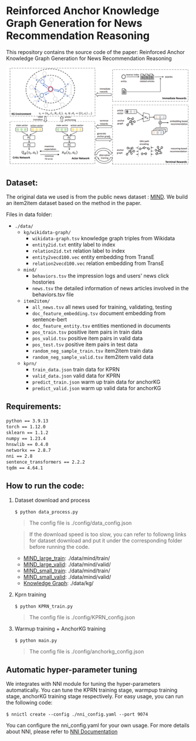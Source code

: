 # Reinforced Anchor Knowledge Graph Generation for News Recommendation Reasoning

This repository contains the source code of the paper: Reinforced Anchor Knowledge Graph Generation for News Recommendation Reasoning

![framework](./framework.png)

## Dataset:

The original data we used is from the public news dataset : [MIND](https://msnews.github.io). We build an item2item dataset based on the method in the paper.

Files in data folder:

-   `./data/`
    -   `kg/wikidata-graph/`
        - `wikidata-graph.tsv` knowledge graph triples from Wikidata
        - `entity2id.txt` entity label to index
        - `relation2id.txt` relation label to index
        - `entity2vecd100.vec` entity embedding from TransE
        - `relation2vecd100.vec` relation embedding from TransE
    -   `mind/`
        - `behaviors.tsv` the impression logs and users' news click hostories
        - `news.tsv` the detailed information of news articles involved in the behaviors.tsv file
    -   `item2item/`
        - `all_news.tsv` all news used for training, validating, testing
        - `doc_feature_embedding.tsv` document embedding from sentence-bert
        - `doc_feature_entity.tsv` entities mentioned in documents
        - `pos_train.tsv` positive item pairs in train data
        - `pos_valid.tsv` positive item pairs in valid data
        - `pos_test.tsv` positive item pairs in test data
        - `random_neg_sample_train.tsv` item2item train data
        - `random_neg_sample_valid.tsv` item2item valid data
    -  `kprn/`
        - `train_data.json` train data for KPRN
        - `valid_data.json` valid data for KPRN
        - `predict_train.json` warm up train data for anchorKG
        - `predict_valid.json` warm up valid data for anchorKG

## Requirements:
```
python == 3.9.13
torch == 1.12.0
sklearn == 1.1.2
numpy == 1.23.4
hnswlib == 0.4.0
networkx == 2.8.7
nni == 2.8
sentence_transformers == 2.2.2
tqdm == 4.64.1
```
## How to run the code:

1. Dataset download and process

    `$ python data_process.py`

    > The config file is ./config/data_config.json
    
    > If the download speed is too slow, you can refer to followng links for dataset download and put it under the corresponding folder before running the code.
    * [MIND_large_train](https://mind201910small.blob.core.windows.net/release/MINDlarge_train.zip): ./data/mind/train/
    * [MIND_large_valid](https://mind201910small.blob.core.windows.net/release/MINDlarge_dev.zip): ./data/mind/valid/
    * [MIND_small_train](https://mind201910small.blob.core.windows.net/release/MINDsmall_train.zip): ./data/mind/train/
    * [MIND_small_valid](https://mind201910small.blob.core.windows.net/release/MINDsmall_dev.zip): ./data/mind/valid/
    * [Knowledge Graph](https://kredkg.blob.core.windows.net/wikidatakg/kg.zip): ./data/kg/


2. Kprn training
    
    `$ python KPRN_train.py`

    > The config file is ./config/KPRN_config.json

3. Warmup training + AnchorKG training
    
    `$ python main.py`

    > The config file is ./config/anchorkg_config.json

## Automatic hyper-parameter tuning

We integrates with NNI module for tuning the hyper-parameters automatically. You can tune the KPRN training stage, warmpup training stage, anchorKG training stage respectively. For easy usage, you can run the following code:

`$ nnictl create --config ./nni_config.yaml --port 9074`
    
You can configure the nni_config.yaml for your own usage. For more details about NNI, please refer to [NNI Documentation](https://nni.readthedocs.io/zh/stable/)